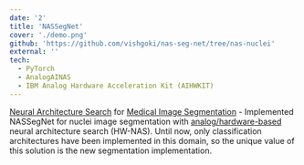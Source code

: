 ```yaml
---
date: '2'
title: 'NASSegNet'
cover: './demo.png'
github: 'https://github.com/vishgoki/nas-seg-net/tree/nas-nuclei'
external: ''
tech:
  - PyTorch
  - AnalogAINAS
  - IBM Analog Hardware Acceleration Kit (AIHWKIT)
---
```


[Neural Architecture Search](https://en.wikipedia.org/wiki/Neural_architecture_search) for [Medical Image Segmentation](https://en.wikipedia.org/wiki/Image_segmentation) - Implemented NASSegNet for nuclei image segmentation with [analog/hardware-based](https://research.ibm.com/projects/analog-ai) neural architecture search (HW-NAS). Until now, only classification architectures have been implemented in this domain, so the unique value of this solution is the new segmentation implementation.